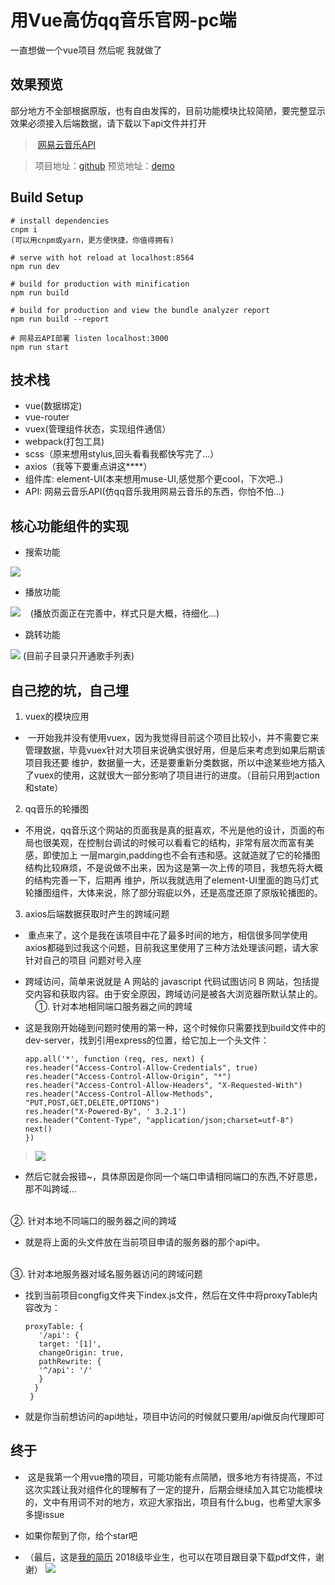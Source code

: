 # 用Vue高仿qq音乐官网-pc端
一直想做一个vue项目 然后呢 我就做了

## 效果预览

部分地方不全部根据原版，也有自由发挥的，目前功能模块比较简陋，要完整显示效果必须接入后端数据，请下载以下api文件并打开
>  [网易云音乐API](https://github.com/Binaryify/NeteaseCloudMusicApi)


> 项目地址：[github](https://github.com/j710328466/vue-qqmusic)
> 预览地址：[demo](http://182.254.147.168:8564/#/)

## Build Setup


```
# install dependencies
cnpm i
(可以用cnpm或yarn，更方便快捷，你值得拥有)

# serve with hot reload at localhost:8564
npm run dev

# build for production with minification
npm run build

# build for production and view the bundle analyzer report
npm run build --report

# 网易云API部署 listen localhost:3000
npm run start 
```
##  技术栈

*  vue(数据绑定)
*  vue-router
*  vuex(管理组件状态，实现组件通信）
*  webpack(打包工具)
*  scss（原来想用stylus,回头看看我都快写完了...）
*  axios（我等下要重点讲这****）
*  组件库: element-UI(本来想用muse-UI,感觉那个更cool，下次吧..) 
*  API: 网易云音乐API(仿qq音乐我用网易云音乐的东西，你怕不怕...)

## 核心功能组件的实现

*  搜索功能

![](https://ooo.0o0.ooo/2017/06/14/594135198d975.gif)

*  播放功能

![](https://ooo.0o0.ooo/2017/06/14/5941364de751e.gif)
    (播放页面正在完善中，样式只是大概，待细化...)

*  跳转功能
    
![](https://ooo.0o0.ooo/2017/06/14/59415a8cd0df7.gif)
    (目前子目录只开通歌手列表)


## 自己挖的坑，自己埋

1.  vuex的模块应用

*  一开始我并没有使用vuex，因为我觉得目前这个项目比较小，并不需要它来管理数据，毕竟vuex针对大项目来说确实很好用，但是后来考虑到如果后期该项目我还要    维护，数据量一大，还是要重新分类数据，所以中途某些地方插入了vuex的使用，这就很大一部分影响了项目进行的进度。（目前只用到action和state）

2.  qq音乐的轮播图
*  不用说，qq音乐这个网站的页面我是真的挺喜欢，不光是他的设计，页面的布局也很美观，在控制台调试的时候可以看看它的结构，非常有层次而富有美感，即使加上    一层margin,padding也不会有违和感。这就造就了它的轮播图结构比较麻烦，不是说做不出来，因为这是第一次上传的项目，我想先将大概的结构完善一下，后期再    维护，所以我就选用了element-UI里面的跑马灯式轮播图组件，大体来说，除了部分瑕疵以外，还是高度还原了原版轮播图的。

3.  axios后端数据获取时产生的跨域问题

*  重点来了，这个是我在该项目中花了最多时间的地方，相信很多同学使用axios都碰到过我这个问题，目前我这里使用了三种方法处理该问题，请大家针对自己的项目    问题对号入座
    
*  跨域访问，简单来说就是 A 网站的 javascript 代码试图访问 B 网站，包括提交内容和获取内容。由于安全原因，跨域访问是被各大浏览器所默认禁止的。
    
①. 针对本地相同端口服务器之间的跨域
   
*  这是我刚开始碰到问题时使用的第一种，这个时候你只需要找到build文件中的dev-server，找到引用express的位置，给它加上一个头文件：
    ``` 
    app.all('*', function (req, res, next) {
    res.header("Access-Control-Allow-Credentials", true)
    res.header("Access-Control-Allow-Origin", "*")
    res.header("Access-Control-Allow-Headers", "X-Requested-With")
    res.header("Access-Control-Allow-Methods", "PUT,POST,GET,DELETE,OPTIONS")
    res.header("X-Powered-By", ' 3.2.1')
    res.header("Content-Type", "application/json;charset=utf-8")
    next()
    })
    ```
        
>  ![](https://ooo.0o0.ooo/2017/06/14/594140894d162.jpg)

*  然后它就会报错~，具体原因是你同一个端口申请相同端口的东西,不好意思，那不叫跨域...
<br>       
②. 针对本地不同端口的服务器之间的跨域
     
*  就是将上面的头文件放在当前项目申请的服务器的那个api中。
<br>        
③. 针对本地服务器对域名服务器访问的跨域问题
        
*  找到当前项目congfig文件夹下index.js文件，然后在文件中将proxyTable内容改为：
   ```
   proxyTable: {
      '/api': {
      target: '[1]',
      changeOrigin: true,
      pathRewrite: {
      '^/api': '/'
      }
     }
    }
    ```
 *  就是你当前想访问的api地址，项目中访问的时候就只要用/api做反向代理即可
        
## 终于

*  这是我第一个用vue撸的项目，可能功能有点简陋，很多地方有待提高，不过这次实践让我对组件化的理解有了一定的提升，后期会继续加入其它功能模块的，文中有用词不对的地方，欢迎大家指出，项目有什么bug，也希望大家多多提issue
 
*  如果你帮到了你，给个star吧
 
 
 * （最后，这是[我的简历](https://github.com/j710328466/vue-qqmusic/blob/master/%E6%88%91%E7%9A%84%E7%AE%80%E5%8E%86.pdf) 2018级毕业生，也可以在项目跟目录下载pdf文件，谢谢）
 ![](https://ooo.0o0.ooo/2017/06/14/594148dc7c4f1.gif)
